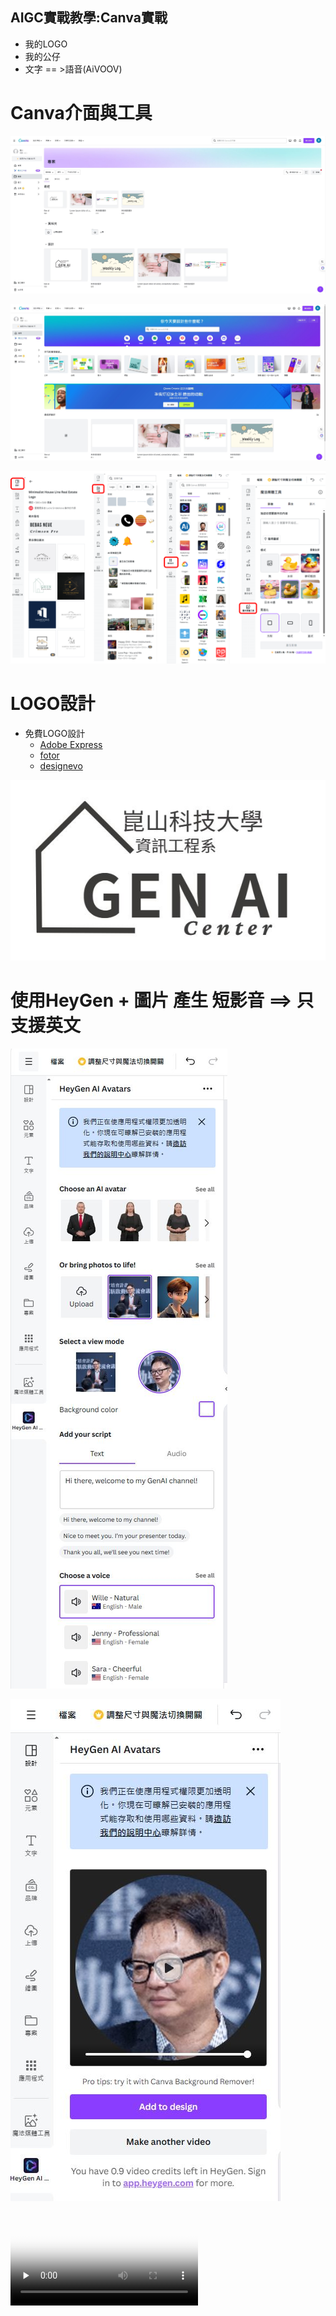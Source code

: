 ## AIGC實戰教學:Canva實戰


- 我的LOGO
- 我的公仔
- 文字 == >語音(AiVOOV)

# Canva介面與工具
![CANVA.JPG](../pics/CANVA.JPG)

![CANVA_1.JPG](../pics/CANVA_1.JPG)

![canva_tools.png](../pics/canva_tools.png)

# LOGO設計
- 免費LOGO設計
  - [Adobe Express](https://www.adobe.com/tw/express/create/logo)
  - [fotor](https://www.fotor.com/tw/design/logo/)
  - [designevo](https://www.designevo.com/tw/)

![LOGO.JPG](../pics/LOGO.JPG)
# 使用HeyGen + 圖片 產生 短影音 ==> 只支援英文
![HeyGen_1.JPG](../pics/HeyGen_1.JPG)

![HeyGen_2.JPG](../pics/HeyGen_2.JPG)


<video id="video" controls="" preload="none" poster="封面">
      <source id="mp4" src="https://github.com/8wingflying/GenAI20240518/blob/main/AIGC/MyGenAI.mp4" type="video/mp4">
</videos>
